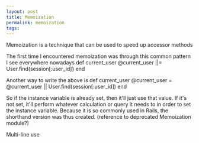 ```yaml
---
layout: post
title: Memoization
permalink: memoization
tags:
---
```


Memoization is a technique that can be used to speed up accessor methods

The first time I encountered memoization was through this common pattern I see everywhere nowadays
def current_user
  @current_user ||= User.find(session[:user_id]}
end

Another way to write the above is
def current_user
  @current_user = @current_user || User.find(session[:user_id])
end

So if the instance variable is already set, then it'll just use that value. If it's not set, it'll perform whatever calculation or query it needs to in order to set the instance variable. Because it is so commonly used in Rails, the shorthand version was thus created. (reference to deprecated Memoization module?)

Multi-line use
